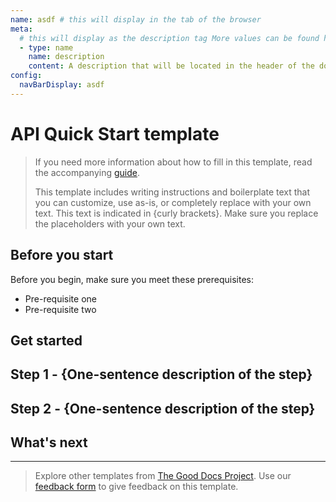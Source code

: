 ```yaml
---
name: asdf # this will display in the tab of the browser
meta:
  # this will display as the description tag More values can be found here: https://buttery.tools/docs/guides/seo
  - type: name
    name: description
    content: A description that will be located in the header of the document
config:
  navBarDisplay: asdf
---
```


# API Quick Start template

> If you need more information about how to fill in this template, read the accompanying [guide](./guide_api-quickstart.md).
>
> This template includes writing instructions and boilerplate text that you can customize, use as-is, or completely replace with your own text. This text is indicated in {curly brackets}. Make sure you replace the placeholders with your own text.

## Before you start

Before you begin, make sure you meet these prerequisites:

- Pre-requisite one
- Pre-requisite two

## Get started

## Step 1 - {One-sentence description of the step}

<!-- Fill in more details, as needed. -->

## Step 2 - {One-sentence description of the step}

<!-- Fill in more details, as needed. -->

<!-- Add steps, as needed. -->

## What's next

<!-- If you've gotten a new user over the threshold using your API, what should they do next? -->

---

> Explore other templates from [The Good Docs Project](https://thegooddocsproject.dev/). Use our [feedback form](https://thegooddocsproject.dev/feedback/?template=API%20quickstart) to give feedback on this template.
